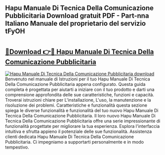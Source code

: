## Hapu Manuale Di Tecnica Della Comunicazione Pubblicitaria Download gratuit PDF - Part-nna Italiano Manuale del proprietario del servizio tFyOH

# <h2><a href="http://dfadfi.blite.top/?on=Hapu+Manuale+Di+Tecnica+Della+Comunicazione+Pubblicitaria">🔗Download 👉🔴 Hapu Manuale Di Tecnica Della Comunicazione Pubblicitaria</a></h2>

[![Hapu Manuale Di Tecnica Della Comunicazione Pubblicitaria download](https://i.imgur.com/lujVjoI.png)](http://dfadfi.blite.top/?on=Hapu+Manuale+Di+Tecnica+Della+Comunicazione+Pubblicitaria)
Benvenuto nel manuale di Istruzioni per il tuo Hapu Manuale Di Tecnica Della Comunicazione Pubblicitaria appena configurato. Questa guida completa è progettata per aiutarti a iniziare con il tuo prodotto e darti una comprensione approfondita delle sue caratteristiche, funzioni e capacità. Troverai istruzioni chiare per L'installazione, L'uso, la manutenzione e la risoluzione dei problemi. Caratteristiche e funzionalità questa sezione spiega le diverse funzionalità e funzionalità del tuo nuovo Hapu Manuale Di Tecnica Della Comunicazione Pubblicitaria. Il loro nuovo Hapu Manuale Di Tecnica Della Comunicazione Pubblicitaria offre una serie impressionante di funzionalità progettate per migliorare la tua esperienza. Esplora l'interfaccia intuitiva e sfrutta appieno il potenziale delle sue funzionalità. Assistenza clienti dedicata Hapu Manuale Di Tecnica Della Comunicazione Pubblicitaria. Ci impegniamo a supportarti personalmente e in modo tempestivo.

